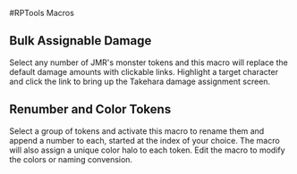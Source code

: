 #RPTools Macros

## Bulk Assignable Damage
Select any number of JMR's monster tokens and this macro will replace the default damage amounts with clickable links. Highlight a target character and click the link to bring up the Takehara damage assignment screen.

## Renumber and Color Tokens
Select a group of tokens and activate this macro to rename them and append a number to each, started at the index of your choice. The macro will also assign a unique color halo to each token. Edit the macro to modify the colors or naming convension. 